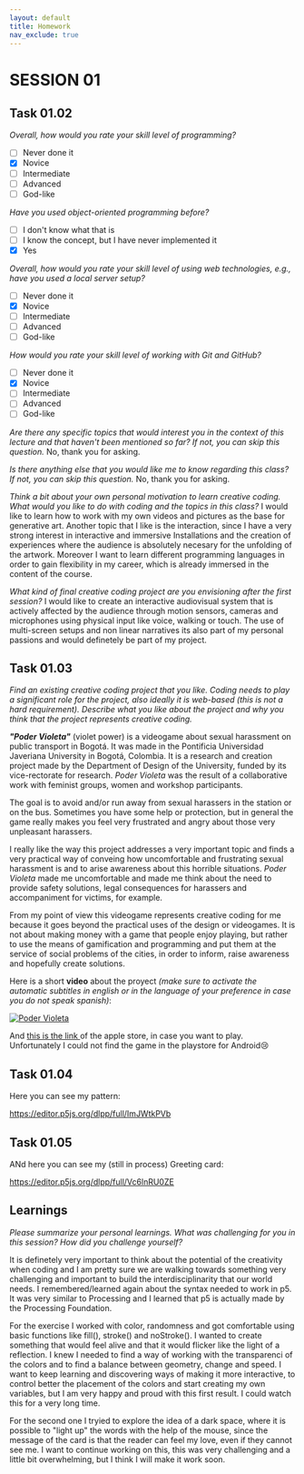 ```yaml
---
layout: default
title: Homework
nav_exclude: true
---
```


# SESSION 01 

## Task 01.02

_Overall, how would you rate your skill level of programming?_
- [ ] Never done it
- [x] Novice
- [ ] Intermediate
- [ ] Advanced
- [ ] God-like

_Have you used object-oriented programming before?_
- [ ] I don't know what that is
- [ ] I know the concept, but I have never implemented it
- [x] Yes

_Overall, how would you rate your skill level of using web technologies, e.g., have you used a local server setup?_
- [ ] Never done it
- [x] Novice
- [ ] Intermediate
- [ ] Advanced
- [ ] God-like

_How would you rate your skill level of working with Git and GitHub?_
- [ ] Never done it
- [x] Novice
- [ ] Intermediate
- [ ] Advanced
- [ ] God-like

_Are there any specific topics that would interest you in the context of this lecture and that haven't been mentioned so far? If not, you can skip this question._ 
No, thank you for asking. 

_Is there anything else that you would like me to know regarding this class?  If not, you can skip this question._ 
No, thank you for asking. 

_Think a bit about your own personal motivation to learn creative coding. What would you like to do with coding and the topics in this class?_ 
I would like to learn how to work with my own videos and pictures as the base for generative art. Another topic that I like is the interaction, since I have a very strong interest in interactive and immersive Installations and the creation of experiences where the audience is absolutely necesary for the unfolding of the artwork. Moreover I want to learn different programming languages in order to gain flexibility in my career, which is already immersed in the content of the course.

_What kind of final creative coding project are you envisioning after the first session?_
I would like to create an interactive audiovisual system that is actively affected by the audience through motion sensors, cameras and microphones using physical input like voice, walking or touch. The use of multi-screen setups and non linear narratives its also part of my personal passions and would definetely be part of my project. 



## Task 01.03
_Find an existing creative coding project that you like. Coding needs to play a significant role for the project, also ideally it is web-based (this is not a hard requirement). Describe what you like about the project and why you think that the project represents creative coding._

**_"Poder Violeta"_** (violet power) is a videogame about sexual harassment on public transport in Bogotá. It was made in the Pontificia Universidad Javeriana University in Bogotá, Colombia. It is a research and creation project made by the Department of Design of the University,  funded by its vice-rectorate for research. _Poder Violeta_ was the result of a collaborative work with feminist groups, women and workshop participants.

The goal is to avoid and/or run away from sexual harassers in the station or on the bus. Sometimes you have some help or protection, but in general the game really makes you feel very frustrated and angry about those very unpleasant harassers. 

I really like the way this project addresses a very important topic and finds a very practical way of conveing how uncomfortable and frustrating sexual harassment is and to arise awareness about this horrible situations. _Poder Violeta_ made me uncomfortable and made me think about the need to provide safety solutions, legal consequences for harassers and accompaniment for victims, for example.

From my point of view this videogame represents creative coding for me because it goes beyond the practical uses of the design or videogames. It is not about making money with a game that people enjoy playing, but rather to use the means of gamification and programming and put them at the service of social problems of the cities, in order to inform, raise awareness and hopefully create solutions. 

Here is a short **video** about the proyect _(make sure to activate the automatic subtitles in english or in the language of your preference in case you do not speak spanish)_:

[![Poder Violeta](https://img.youtube.com/vi/5A3jISZxs00/0.jpg)](https://www.youtube.com/watch?v=5A3jISZxs00 "Poder Violeta")

 
And [this is the link ](https://apps.apple.com/co/app/poder-violeta-2/id1373053908) of the apple store, in case you want to play. Unfortunately I could not find the game in the playstore for Android😢 


## Task 01.04

Here you can see my pattern: 

https://editor.p5js.org/dlpp/full/ImJWtkPVb



## Task 01.05

ANd here you can see my (still in process) Greeting card:

https://editor.p5js.org/dlpp/full/Vc6lnRU0ZE


## Learnings

_Please summarize your personal learnings. What was challenging for you in this session? How did you challenge yourself?_

It is definetely very important to think about the potential of the creativity when coding and I am pretty sure we are walking towards something very challenging and important to build the interdisciplinarity that our world needs. 
I remembered/learned again about the syntax needed to work in p5. It was very similar to Processing and I learned that p5 is actually made by the Processing Foundation. 

For the exercise I worked with color, randomness and got comfortable using basic functions like fill(), stroke() and noStroke(). I wanted to create something that would feel alive and that it would flicker like the light of a reflection. I knew I needed to find a way of working with the transparenci of the colors and to find a balance between geometry, change and speed. I want to keep learning and discovering ways of making it more interactive, to control better the placement of the colors and start creating my own variables, but I am very happy and proud with this first result. I could watch this for a very long time. 


For the second one I tryied to explore the idea of a dark space, where it is possible to "light up" the words with the help of the mouse, since the message of the card is that the reader can feel my love, even if they cannot see me. I want to continue working on this, this was very challenging and a little bit overwhelming, but I think I will make it work soon.  
